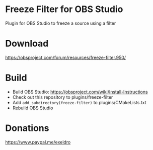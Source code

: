 # Freeze Filter for OBS Studio

Plugin for OBS Studio to freeze a source using a filter

# Download
https://obsproject.com/forum/resources/freeze-filter.950/

# Build
- Build OBS Studio: https://obsproject.com/wiki/Install-Instructions
- Check out this repository to plugins/freeze-filter
- Add `add_subdirectory(freeze-filter)` to plugins/CMakeLists.txt
- Rebuild OBS Studio

# Donations
https://www.paypal.me/exeldro
